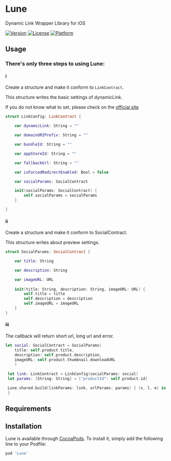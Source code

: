 # Lune
Dynamic Link Wrapper Library for iOS

[![Version](https://img.shields.io/cocoapods/v/Lune.svg?style=flat)](http://cocoapods.org/pods/Lune)
[![License](https://img.shields.io/cocoapods/l/Lune.svg?style=flat)](http://cocoapods.org/pods/Lune)
[![Platform](https://img.shields.io/cocoapods/p/Lune.svg?style=flat)](http://cocoapods.org/pods/Lune)

## Usage
### There's only three steps to using Lune:


#### ⅰ
Create a structure and make it conform to `LinkContract`.

This structure writes the basic settings of dynamicLink.


If you do not know what to set, please check on the [official site](https://firebase.google.com/docs/dynamic-links/ios/create)
```swift
struct LinkConfig: LinkContract {

    var dynamicLink: String = ""

    var domainURIPrefix: String = ""

    var bundleId: String = ""

    var appStoreId: String = ""

    var fallbackUrl: String = ""

    var isForcedRedirectEnabled: Bool = false

    var socialParams: SocialContract

    init(socialParams: SocialContract) {
        self.socialParams = socialParams
    }

}
```

#### ⅱ
Create a structure and make it conform to SocialContract.

This structure writes about preview settings.

```swift
struct SocialParams: SocialContract {

    var title: String

    var description: String

    var imageURL: URL
    
    init(title: String, description: String, imageURL: URL) {
        self.title = title
        self.description = description
        self.imageURL = imageURL
    }
}
```

#### ⅲ

The callback will return short url, long url and error.
```swift
let social: SocialContract = SocialParams(
    title: self.product.title,
    description: self.product.description,
    imageURL: self.product.thumbnail.downloadURL
    )
        
 let link: LinkContract = LinkConfig(socialParams: social)
 let params: [String: String] = ["productId": self.product.id]

 Lune.shared.build(linkParams: link, urlParams: params) { (s, l, e) in
 }
```

## Requirements

## Installation

Lune is available through [CocoaPods](http://cocoapods.org). To install
it, simply add the following line to your Podfile:

```ruby
pod 'Lune'
```